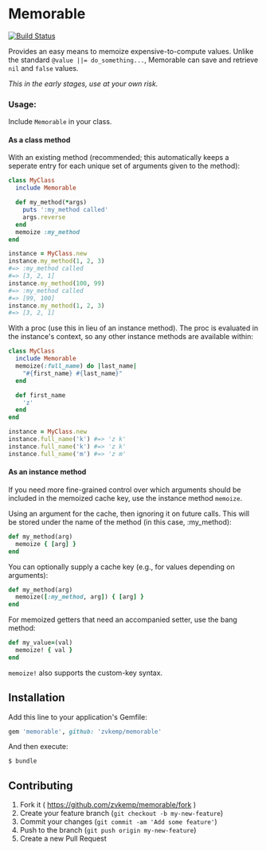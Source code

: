 # Memorable

[![Build Status](https://travis-ci.org/zvkemp/memorable.svg)](https://travis-ci.org/zvkemp/memorable)

Provides an easy means to memoize expensive-to-compute values. Unlike the standard `@value ||= do_something...`,
Memorable can save and retrieve `nil` and `false` values.

*This in the early stages, use at your own risk.*

### Usage:

Include `Memorable` in your class.

#### As a class method

With an existing method (recommended; this automatically keeps a seperate entry
for each unique set of arguments given to the method):


```ruby
class MyClass
  include Memorable

  def my_method(*args)
    puts ':my_method called'
    args.reverse
  end
  memoize :my_method
end

instance = MyClass.new
instance.my_method(1, 2, 3) 
#=> :my_method called
#=> [3, 2, 1]
instance.my_method(100, 99)
#=> :my_method called
#=> [99, 100]
instance.my_method(1, 2, 3)
#=> [3, 2, 1]
```

With a proc (use this in lieu of an instance method). The proc is evaluated in the
instance's context, so any other instance methods are available within:

```ruby
class MyClass
  include Memorable
  memoize(:full_name) do |last_name| 
    "#{first_name} #{last_name}"
  end

  def first_name
    'z'
  end
end

instance = MyClass.new
instance.full_name('k') #=> 'z k'
instance.full_name('k') #=> 'z k'
instance.full_name('m') #=> 'z m'
```

#### As an instance method

If you need more fine-grained control over which arguments should
be included in the memoized cache key, use the instance method `memoize`.


Using an argument for the cache, then ignoring it on future calls.
This will be stored under the name of the method (in this case, :my_method):

```ruby
def my_method(arg)
  memoize { [arg] }
end
```

You can optionally supply a cache key (e.g., for values depending on arguments):

```ruby
def my_method(arg)
  memoize([:my_method, arg]) { [arg] }
end
```

For memoized getters that need an accompanied setter, use the bang method:

```ruby
def my_value=(val)
  memoize! { val }
end
```

`memoize!` also supports the custom-key syntax.

## Installation

Add this line to your application's Gemfile:

```ruby
gem 'memorable', github: 'zvkemp/memorable'
```

And then execute:

    $ bundle

## Contributing

1. Fork it ( https://github.com/zvkemp/memorable/fork )
2. Create your feature branch (`git checkout -b my-new-feature`)
3. Commit your changes (`git commit -am 'Add some feature'`)
4. Push to the branch (`git push origin my-new-feature`)
5. Create a new Pull Request
